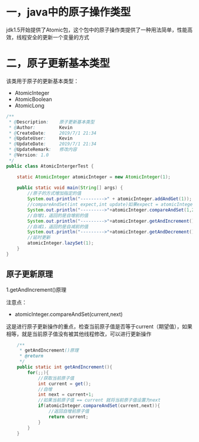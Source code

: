 # 一，java中的原子操作类型

jdk1.5开始提供了Atomic包，这个包中的原子操作类提供了一种用法简单，性能高效，线程安全的更新一个变量的方式

# 二，原子更新基本类型

该类用于原子的更新基本类型：

- AtomicInteger
- AtomicBoolean
- AtomicLong

```java
/**
 * @Description:    原子更新基本类型
 * @Author:         Kevin
 * @CreateDate:     2019/7/1 21:34
 * @UpdateUser:     Kevin
 * @UpdateDate:     2019/7/1 21:34
 * @UpdateRemark:   修改内容
 * @Version: 1.0
 */
public class AtomicIntergerTest {

    static AtomicInteger atomicInteger = new AtomicInteger(1);
    
    public static void main(String[] args) {
        //原子的方式增加指定的值
        System.out.println("--------->" + atomicInteger.addAndGet(1));
        //compareAndSet(int expect,int update)如果expect = atomicInteger.get() 则将该atomicInteger.get()设置为update
        System.out.println("--------->"+atomicInteger.compareAndSet(1,2)+atomicInteger.get());
        //自增1，返回的是自增前的值
        System.out.println("--------->"+atomicInteger.getAndIncrement());
        //自减1，返回的是自减前的值
        System.out.println("--------->"+atomicInteger.getAndDecrement());
        //延时更新
        atomicInteger.lazySet(1);
    }
}
```

## 原子更新原理

1.getAndIncrement()原理

注意点：

- atomicInteger.compareAndSet(current,next)

这是进行原子更新操作的重点，检查当前原子值是否等于current（期望值），如果相等，就是当前原子值没有被其他线程修改，可以进行更新操作

```java
    /**
     * getAndIncrement()原理
     * @return
     */
    public static int getAndIncrement(){
        for(;;){
            //获取当前原子值
            int current = get();
            //自增
            int next = current+1;
            //如果当前原子值 == current 就将当前原子值设置为next
            if(atomicInteger.compareAndSet(current,next)){
                //返回自增前原子值
                return current;
            }
        }
    }
```